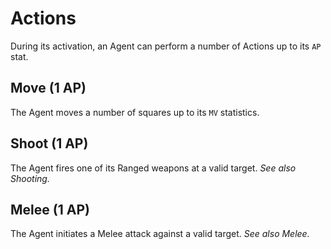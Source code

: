 # Actions

During its activation, an Agent can perform a number of Actions up to its `AP` stat.

## Move (1 AP)

The Agent moves a number of squares up to its `MV` statistics.

## Shoot (1 AP)

The Agent fires one of its Ranged weapons at a valid target. *See also Shooting.*

## Melee (1 AP)

The Agent initiates a Melee attack against a valid target. *See also Melee.*

